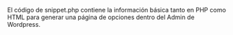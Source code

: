 El código de snippet.php contiene la información básica tanto en PHP como HTML para generar 
una página de opciones dentro del Admin de Wordpress.
